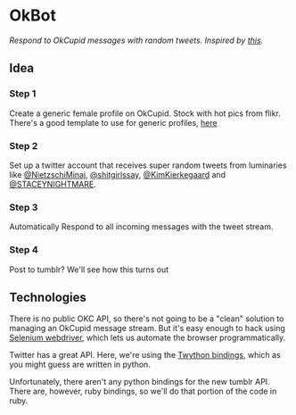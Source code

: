# OkBot
_Respond to OkCupid messages with random tweets. Inspired by [this](http://jezebel.com/5984752/horseebooks-okc-account-proves-sad-point-about-online-dating-interaction)._

## Idea

### Step 1
Create a generic female profile on OkCupid. Stock with hot pics from flikr. There's
a good template to use for generic profiles, [here](http://thoughtcatalog.com/2011/a-guide-to-writing-the-most-generic-okcupid-profile-ever/2/)

### Step 2
Set up a twitter account that receives super random tweets from luminaries like
[@NietzschiMinaj](https://twitter.com/NietzschiMinaj), [@shitgirlssay](https://twitter.com/shitgirlssay),
[@KimKierkegaard](https://twitter.com/KimKierkegaard) and [@STACEYNIGHTMARE](https://twitter.com/STACEYNIGHTMARE).

### Step 3
Automatically Respond to all incoming messages with the tweet stream.

### Step 4
Post to tumblr? We'll see how this turns out

## Technologies

There is no public OKC API, so there's not going to be a "clean" solution to
managing an OkCupid message stream. But it's easy enough to hack using [Selenium
webdriver](http://docs.seleniumhq.org/), which lets us automate the browser
programmatically.

Twitter has a great API. Here, we're using the [Twython bindings](https://github.com/ryanmcgrath/twython),
which as you might guess are written in python.

Unfortunately, there aren't any python bindings for the new tumblr API. There
are, however, ruby bindings, so we'll do that portion of the code in ruby.
